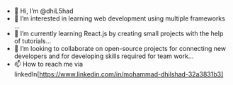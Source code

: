 - 👋 Hi, I’m @dhiL5had
- 👀 I’m interested in learning web development using multiple frameworks ...
- 🌱 I’m currently learning React.js by creating small projects with the help of tutorials...
- 💞️ I’m looking to collaborate on open-source projects for connecting new developers and for developing skills required for team work...
- 📫 How to reach me via linkedIn[https://www.linkedin.com/in/mohammad-dhilshad-32a3831b3]

<!---
dhiL5had/dhiL5had is a ✨ special ✨ repository because its `README.md` (this file) appears on your GitHub profile.
You can click the Preview link to take a look at your changes.
--->
